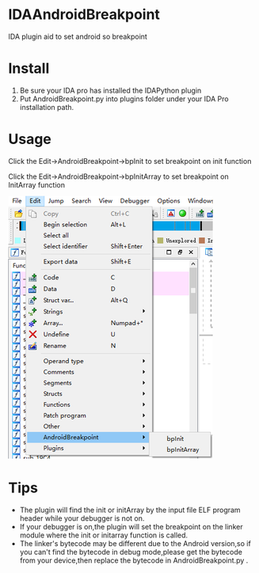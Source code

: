 # IDAAndroidBreakpoint
IDA plugin aid to set android so breakpoint
# Install
1. Be sure your IDA pro has installed the IDAPython plugin
2. Put AndroidBreakpoint.py into plugins folder under your IDA Pro installation path.
# Usage
Click the Edit->AndroidBreakpoint->bpInit to set breakpoint on init function

Click the Edit->AndroidBreakpoint->bpInitArray to set breakpoint on InitArray function

![](pic/1.png)

# Tips
- The plugin will find the init or initArray by the input file ELF program header while your debugger is not on.
- If your debugger is on,the plugin will set the breakpoint on the linker module where the init or initarray function is called.
- The linker's bytecode may be different due to the Android version,so if you can't find the bytecode in debug mode,please get the bytecode from your device,then replace the bytecode in AndroidBreakpoint.py .
